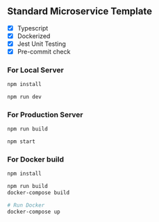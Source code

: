 ## Standard Microservice Template

- [x] Typescript
- [x] Dockerized
- [x] Jest Unit Testing
- [x] Pre-commit check

### For Local Server

```bash
npm install

npm run dev
```

### For Production Server

```bash
npm run build

npm start
```

### For Docker build

```bash
npm install

npm run build
docker-compose build

# Run Docker
docker-compose up
```
